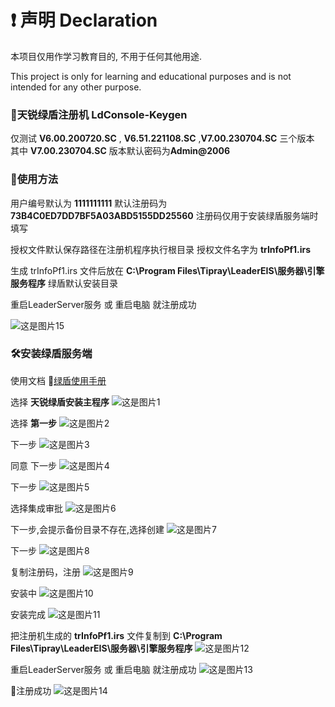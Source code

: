 # ❗ 声明 Declaration
本项目仅用作学习教育目的, 不用于任何其他用途.

This project is only for learning and educational purposes and is not intended for any other purpose.

### 🔑天锐绿盾注册机 LdConsole-Keygen
仅测试 **V6.00.200720.SC** , **V6.51.221108.SC** ,**V7.00.230704.SC** 三个版本  
其中 **V7.00.230704.SC** 版本默认密码为**Admin@2006**  


### 🤗使用方法

用户编号默认为 **1111111111** 默认注册码为 **73B4C0ED7DD7BF5A03ABD5155DD25560** 注册码仅用于安装绿盾服务端时填写  

授权文件默认保存路径在注册机程序执行根目录 授权文件名字为 **trInfoPf1.irs**   

生成 trInfoPf1.irs 文件后放在 **C:\Program Files\Tipray\LeaderEIS\服务器\引擎服务程序** 绿盾默认安装目录  

重启LeaderServer服务 或 重启电脑 就注册成功 



![这是图片15](./jpg/15.png "15")  

  
### 🛠️安装绿盾服务端

 使用文档 🔞[绿盾使用手册](天锐绿盾数据防泄密系统管理员使用手册专业版.pdf)

选择 **天锐绿盾安装主程序**
![这是图片1](./jpg/1.png "1")  
  
选择 **第一步**
![这是图片2](./jpg/2.png "2")  
  
下一步
![这是图片3](./jpg/3.png "3")  

同意 下一步
![这是图片4](./jpg/4.png "4")  

下一步
![这是图片5](./jpg/5.png "5")  

选择集成审批
![这是图片6](./jpg/6.png "6")  

下一步,会提示备份目录不存在,选择创建
![这是图片7](./jpg/7.png "7")  

下一步
![这是图片8](./jpg/8.png "8")  

复制注册码，注册
![这是图片9](./jpg/9.png "9")  

安装中
![这是图片10](./jpg/10.png "10")  

安装完成
![这是图片11](./jpg/11.png "11")  

把注册机生成的 **trInfoPf1.irs** 文件复制到  **C:\Program Files\Tipray\LeaderEIS\服务器\引擎服务程序**
![这是图片12](./jpg/12.png "12")  

重启LeaderServer服务 或 重启电脑 就注册成功
![这是图片13](./jpg/13.png "13")  

💯注册成功
![这是图片14](./jpg/14.png "14")        





 
 
  
 
 




